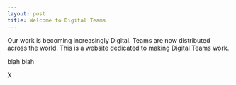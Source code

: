 ```yaml
---
layout: post
title: Welcome to Digital Teams
---
```


Our work is becoming increasingly Digital.  Teams are now distributed across the world.  This is a website dedicated to making Digital Teams work.

blah blah 

X
